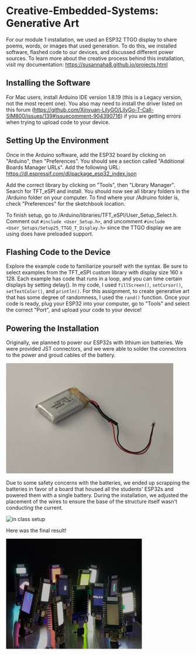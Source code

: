 # Creative-Embedded-Systems: Generative Art

For our module 1 installation, we used an ESP32 TTGO display to share poems, words, or images that used generation. To do this, we installed software, flashed code to our devices, and discussed different power sources. To learn more about the creative process behind this installation, visit my documentation: https://susannaha8.github.io/projects.html 


## Installing the Software 

For Mac users, install Arduino IDE version 1.8.19 (this is a Legacy version, not the most recent one). You also may need to install the driver listed on this forum (https://github.com/Xinyuan-LilyGO/LilyGo-T-Call-SIM800/issues/139#issuecomment-904390716) if you are getting errors when trying to upload code to your device.  


## Setting Up the Environment

Once in the Arduino software, add the ESP32 board by clicking on "Arduino", then "Preferences". You should see a section called "Additional Boards Manager URLs". Add the following URL: https://dl.espressif.com/dl/package_esp32_index.json

Add the correct library by clicking on "Tools", then "Library Manager". Search for TFT_eSPI and install. You should now see all library folders in the /Arduino folder on your computer. To find where your /Adruino folder is, check "Preferences" for the sketchbook location. 

To finish setup, go to /Arduino/libraries/TFT_eSPI/User_Setup_Select.h. Comment out `#include <User_Setup.h>`, and uncomment `#include <User_Setups/Setup25_TTGO_T_Display.h>` since the TTGO display we are using does have preloaded support.  


## Flashing Code to the Device

Explore the example code to familiarize yourself with the syntax. Be sure to select examples from the TFT_eSPI custom library with display size 160 x 128. Each example has code that runs in a loop, and you can time certain displays by setting delay(). In my code, I used `fillScreen()`, `setCursor()`, `setTextColor()`, and `println()`. For this assignment, to create generative art that has some degree of randomness, I used the `rand()` function. Once your code is ready, plug your ESP32 into your computer, go to "Tools" and select the correct "Port", and upload your code to your device!


## Powering the Installation

Originally, we planned to power our ESP32s with lithium ion batteries. We were provided JST connectors, and we were able to solder the connectors to the power and groud cables of the battery. 

<img src="/battery.png" alt="soldered battery" style="height: 300px;"/>

Due to some safety concerns with the batteries, we ended up scrapping the batteries in favor of a board that housed all the students' ESP32s and powered them with a single battery. During the installation, we adjusted the placement of the wires to ensure the base of the structure itself wasn't conducting the current. 

<img src="/setup.png" alt="in class setup" style="height: 300px;"/>

Here was the final result! 

<img src="/installation.jpg" alt="esp32s plugged in and turned on to the board" style="height: 300px;"/>



